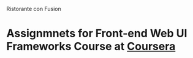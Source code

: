 Ristorante con Fusion


# Assignmnets for Front-end Web UI Frameworks Course at [Coursera](https://www.coursera.org/learn/web-frameworks/home/welcome)
